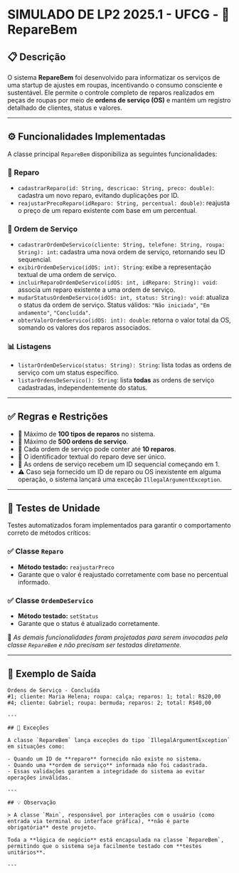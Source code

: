 # SIMULADO DE LP2 2025.1 - UFCG - 🧵 RepareBem 

## 📋 Descrição

O sistema **RepareBem** foi desenvolvido para informatizar os serviços de uma startup de ajustes em roupas, incentivando o consumo consciente e sustentável. Ele permite o controle completo de reparos realizados em peças de roupas por meio de **ordens de serviço (OS)** e mantém um registro detalhado de clientes, status e valores.

---

## ⚙️ Funcionalidades Implementadas

A classe principal `RepareBem` disponibiliza as seguintes funcionalidades:

### 🔧 Reparo
- `cadastrarReparo(id: String, descricao: String, preco: double)`: cadastra um novo reparo, evitando duplicações por ID.
- `reajustarPrecoReparo(idReparo: String, percentual: double)`: reajusta o preço de um reparo existente com base em um percentual.

### 🧾 Ordem de Serviço
- `cadastrarOrdemDeServico(cliente: String, telefone: String, roupa: String): int`: cadastra uma nova ordem de serviço, retornando seu ID sequencial.
- `exibirOrdemDeServico(idOS: int): String`: exibe a representação textual de uma ordem de serviço.
- `incluirReparoOrdemDeServico(idOS: int, idReparo: String): void`: associa um reparo existente a uma ordem de serviço.
- `mudarStatusOrdemDeServico(idOS: int, status: String): void`: atualiza o status da ordem de serviço. Status válidos: `"Não iniciada"`, `"Em andamento"`, `"Concluída"`.
- `obterValorOrdemServico(idOS: int): double`: retorna o valor total da OS, somando os valores dos reparos associados.

### 📊 Listagens
- `listarOrdemDeServico(status: String): String`: lista todas as ordens de serviço com um status específico.
- `listarOrdensDeServico(): String`: lista **todas** as ordens de serviço cadastradas, independentemente do status.

---

## ✅ Regras e Restrições

- 📌 Máximo de **100 tipos de reparos** no sistema.
- 📌 Máximo de **500 ordens de serviço**.
- 📌 Cada ordem de serviço pode conter até **10 reparos**.
- 📌 O identificador textual do reparo deve ser único.
- 📌 As ordens de serviço recebem um ID sequencial começando em 1.
- ⚠️ Caso seja fornecido um ID de reparo ou OS inexistente em alguma operação, o sistema lançará uma exceção `IllegalArgumentException`.

---

## 🧪 Testes de Unidade

Testes automatizados foram implementados para garantir o comportamento correto de métodos críticos:

### ✅ Classe `Reparo`
- **Método testado:** `reajustarPreco`
- Garante que o valor é reajustado corretamente com base no percentual informado.

### ✅ Classe `OrdemDeServico`
- **Método testado:** `setStatus`
- Garante que o status é atualizado corretamente.

🔎 *As demais funcionalidades foram projetadas para serem invocadas pela classe `RepareBem` e não precisam ser testadas diretamente.*

---

## 📎 Exemplo de Saída

```
Ordens de Serviço - Concluída
#1; cliente: Maria Helena; roupa: calça; reparos: 1; total: R$20,00
#4; cliente: Gabriel; roupa: bermuda; reparos: 2; total: R$40,00

---

## 🚫 Exceções

A classe `RepareBem` lança exceções do tipo `IllegalArgumentException` em situações como:

- Quando um ID de **reparo** fornecido não existe no sistema.
- Quando uma **ordem de serviço** informada não foi cadastrada.
- Essas validações garantem a integridade do sistema ao evitar operações inválidas.

---

## 💡 Observação

> A classe `Main`, responsável por interações com o usuário (como entrada via terminal ou interface gráfica), **não é parte obrigatória** deste projeto.

Toda a **lógica de negócio** está encapsulada na classe `RepareBem`, permitindo que o sistema seja facilmente testado com **testes unitários**.

---
